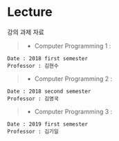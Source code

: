 # Lecture
강의 과제 자료

> - Computer Programming 1 :

    Date : 2018 first semester
    Professor : 김현수
  
> - Computer Programming 2 :

    Date : 2018 second semester
    Professor : 김영국
  
> - Computer Programming 3 :

    Date : 2019 first semester
    Professor : 김기일
